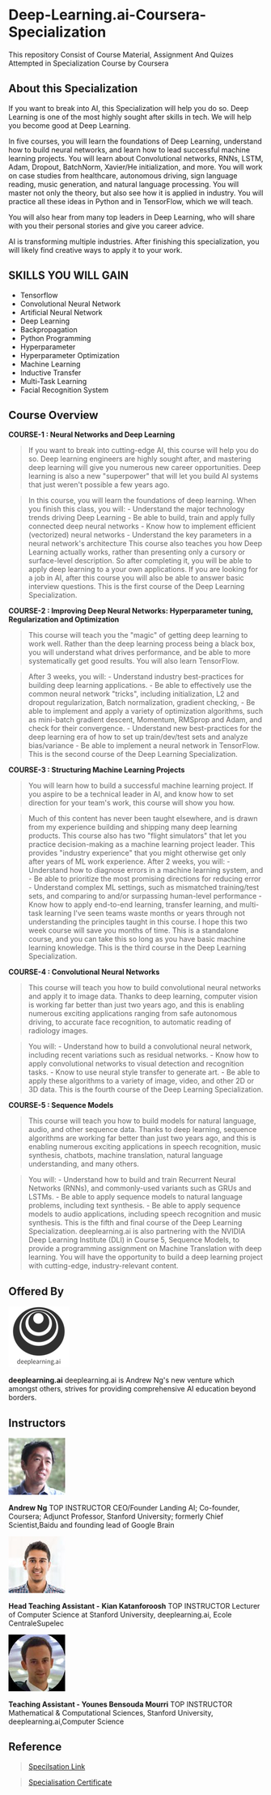 # Deep-Learning.ai-Coursera-Specialization
 This repository Consist of Course Material, Assignment And Quizes Attempted in Specialization Course by Coursera

## About this Specialization

If you want to break into AI, this Specialization will help you do so. Deep Learning is one of the most highly sought after skills in tech. We will help you become good at Deep Learning.

In five courses, you will learn the foundations of Deep Learning, understand how to build neural networks, and learn how to lead successful machine learning projects. You will learn about Convolutional networks, RNNs, LSTM, Adam, Dropout, BatchNorm, Xavier/He initialization, and more. You will work on case studies from healthcare, autonomous driving, sign language reading, music generation, and natural language processing. You will master not only the theory, but also see how it is applied in industry. You will practice all these ideas in Python and in TensorFlow, which we will teach.

You will also hear from many top leaders in Deep Learning, who will share with you their personal stories and give you career advice.

AI is transforming multiple industries. After finishing this specialization, you will likely find creative ways to apply it to your work.

## SKILLS YOU WILL GAIN
* Tensorflow
* Convolutional Neural Network
* Artificial Neural Network
* Deep Learning
* Backpropagation
* Python Programming
* Hyperparameter
* Hyperparameter Optimization
* Machine Learning
* Inductive Transfer
* Multi-Task Learning
* Facial Recognition System

## Course Overview
**COURSE-1 : Neural Networks and Deep Learning**
> If you want to break into cutting-edge AI, this course will help you do so. Deep learning engineers are highly sought after, and mastering deep learning will give you numerous new career opportunities. Deep learning is also a new "superpower" that will let you build AI systems that just weren't possible a few years ago.

> In this course, you will learn the foundations of deep learning. When you finish this class, you will: - Understand the major technology trends driving Deep Learning - Be able to build, train and apply fully connected deep neural networks - Know how to implement efficient (vectorized) neural networks - Understand the key parameters in a neural network's architecture This course also teaches you how Deep Learning actually works, rather than presenting only a cursory or surface-level description. So after completing it, you will be able to apply deep learning to a your own applications. If you are looking for a job in AI, after this course you will also be able to answer basic interview questions. This is the first course of the Deep Learning Specialization.

**COURSE-2 : Improving Deep Neural Networks: Hyperparameter tuning, Regularization and Optimization**
> This course will teach you the "magic" of getting deep learning to work well. Rather than the deep learning process being a black box, you will understand what drives performance, and be able to more systematically get good results. You will also learn TensorFlow.

> After 3 weeks, you will: - Understand industry best-practices for building deep learning applications. - Be able to effectively use the common neural network "tricks", including initialization, L2 and dropout regularization, Batch normalization, gradient checking, - Be able to implement and apply a variety of optimization algorithms, such as mini-batch gradient descent, Momentum, RMSprop and Adam, and check for their convergence. - Understand new best-practices for the deep learning era of how to set up train/dev/test sets and analyze bias/variance - Be able to implement a neural network in TensorFlow. This is the second course of the Deep Learning Specialization.

**COURSE-3 : Structuring Machine Learning Projects**
> You will learn how to build a successful machine learning project. If you aspire to be a technical leader in AI, and know how to set direction for your team's work, this course will show you how.

> Much of this content has never been taught elsewhere, and is drawn from my experience building and shipping many deep learning products. This course also has two "flight simulators" that let you practice decision-making as a machine learning project leader. This provides "industry experience" that you might otherwise get only after years of ML work experience. After 2 weeks, you will: - Understand how to diagnose errors in a machine learning system, and - Be able to prioritize the most promising directions for reducing error - Understand complex ML settings, such as mismatched training/test sets, and comparing to and/or surpassing human-level performance - Know how to apply end-to-end learning, transfer learning, and multi-task learning I've seen teams waste months or years through not understanding the principles taught in this course. I hope this two week course will save you months of time. This is a standalone course, and you can take this so long as you have basic machine learning knowledge. This is the third course in the Deep Learning Specialization.

**COURSE-4 : Convolutional Neural Networks**
> This course will teach you how to build convolutional neural networks and apply it to image data. Thanks to deep learning, computer vision is working far better than just two years ago, and this is enabling numerous exciting applications ranging from safe autonomous driving, to accurate face recognition, to automatic reading of radiology images.

> You will: - Understand how to build a convolutional neural network, including recent variations such as residual networks. - Know how to apply convolutional networks to visual detection and recognition tasks. - Know to use neural style transfer to generate art. - Be able to apply these algorithms to a variety of image, video, and other 2D or 3D data. This is the fourth course of the Deep Learning Specialization.

**COURSE-5 : Sequence Models**
> This course will teach you how to build models for natural language, audio, and other sequence data. Thanks to deep learning, sequence algorithms are working far better than just two years ago, and this is enabling numerous exciting applications in speech recognition, music synthesis, chatbots, machine translation, natural language understanding, and many others.

> You will: - Understand how to build and train Recurrent Neural Networks (RNNs), and commonly-used variants such as GRUs and LSTMs. - Be able to apply sequence models to natural language problems, including text synthesis. - Be able to apply sequence models to audio applications, including speech recognition and music synthesis. This is the fifth and final course of the Deep Learning Specialization. deeplearning.ai is also partnering with the NVIDIA Deep Learning Institute (DLI) in Course 5, Sequence Models, to provide a programming assignment on Machine Translation with deep learning. You will have the opportunity to build a deep learning project with cutting-edge, industry-relevant content.


## Offered By
![alt text](https://github.com/Ashleshk/Deep-Learning.ai-Coursera-Specialization/blob/master/Resources/Deeplearninglogo.png "Deep learning logo")

**deeplearning.ai**
deeplearning.ai is Andrew Ng's new venture which amongst others, strives for providing comprehensive AI education beyond borders.

## Instructors
![alt text](https://github.com/Ashleshk/Deep-Learning.ai-Coursera-Specialization/blob/master/Resources/AndrewNg-Headshot.jpg "Andrew Ng")

**Andrew Ng**
TOP INSTRUCTOR
CEO/Founder Landing AI; Co-founder, Coursera; Adjunct Professor, Stanford University; formerly Chief Scientist,Baidu and founding lead of Google Brain
 

![alt text](https://github.com/Ashleshk/Deep-Learning.ai-Coursera-Specialization/blob/master/Resources/Kian-Katan-copy.jpg "Kain katanforoosh")

**Head Teaching Assistant -** **Kian Katanforoosh**
TOP INSTRUCTOR
Lecturer of Computer Science at Stanford University, deeplearning.ai, Ecole CentraleSupelec
 

![alt text](https://github.com/Ashleshk/Deep-Learning.ai-Coursera-Specialization/blob/master/Resources/Younes.jpg "Younes Mourri")

**Teaching Assistant - Younes Bensouda Mourri**
TOP INSTRUCTOR
Mathematical & Computational Sciences, Stanford University, deeplearning.ai,Computer Science

## Reference
> [Specilsation Link](https://www.coursera.org/specializations/deep-learning?)

> [Specialisation Certificate](https://github.com/Ashleshk/Deep-Learning.ai-Coursera-Specialization/blob/master/Specilzation%20Deep%20Learning%20Certificate.pdf)